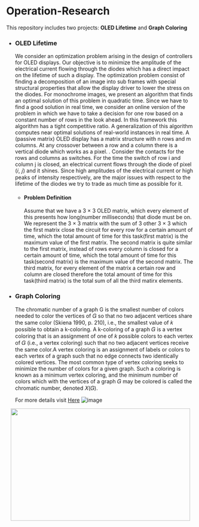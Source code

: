 # Operation-Research

This repository includes two projects: **OLED Lifetime** and **Graph Coloring**


* ### OLED Lifetime
  We consider an optimization problem arising in the design of controllers
for OLED displays. Our objective is to minimize the amplitude
of the electrical current flowing through the diodes which has a direct
impact on the lifetime of such a display. The optimization problem
consist of finding a decomposition of an image into sub frames with
special structural properties that allow the display driver to lower the
stress on the diodes. For monochrome images, we present an algorithm
that finds an optimal solution of this problem in quadratic time. Since
we have to find a good solution in real time, we consider an online
version of the problem in which we have to take a decision for one row
based on a constant number of rows in the look ahead. In this framework
this algorithm has a tight competitive ratio. A generalization of
this algorithm computes near optimal solutions of real-world instances
in real time. A (passive matrix) OLED display has a matrix structure
with n rows and m columns. At any crossover between a row and a
column there is a vertical diode which works as a pixel. . Consider the
contacts for the rows and columns as switches. For the time the switch
of row i and column j is closed, an electrical current flows through the
diode of pixel (𝑖, 𝑗) and it shines. Since high amplitudes of the electrical
current or high peaks of intensity respectively, are the major issues
with respect to the lifetime of the diodes we try to trade as much time
as possible for it.

  * #### Problem Definition
    Assume that we have a 3 × 3 OLED matrix, which every element of
this presents how long(number milliseconds) that diode must be on.
We represent the 3 × 3 matrix with the sum of 3 other 3 × 3 which
the first matrix close the circuit for every row for a certain amount of
time, which the total amount of time for this task(first matrix) is the
maximum value of the first matrix.
The second matrix is quite similar to the first matrix, instead of rows
every column is closed for a certain amount of time, which the total
amount of time for this task(second matrix) is the maximum value of
the second matrix.
The third matrix, for every element of the matrix a certain row and
column are closed therefore the total amount of time for this task(third
matrix) is the total sum of all the third matirx elements.


* ### Graph Coloring
  The chromatic number of a graph G is the smallest number of colors needed to color the vertices of 𝐺 so that no two adjacent vertices share the same color (Skiena 1990, p. 210), i.e., the smallest value of
𝑘 possible to obtain a k-coloring. A k-coloring of a graph 𝐺 is a vertex
coloring that is an assignment of one of 𝑘 possible colors to each vertex
of 𝐺 (i.e., a vertex coloring) such that no two adjacent vertices receive
the same color.A vertex coloring is an assignment of labels or colors
to each vertex of a graph such that no edge connects two identically
colored vertices. The most common type of vertex coloring seeks to
minimize the number of colors for a given graph. Such a coloring is
known as a minimum vertex coloring, and the minimum number of
colors which with the vertices of a graph 𝐺 may be colored is called
the chromatic number, denoted 𝑋(𝐺). 

  For more details visit [Here](https://mathworld.wolfram.com/ChromaticNumber.html)
  ![image]()
<p align="center">
<img src="https://user-images.githubusercontent.com/40741680/125787328-041ccb07-0ffe-482d-b520-153ef2978b93.png" width="480" height="300" align="center">
</p>
